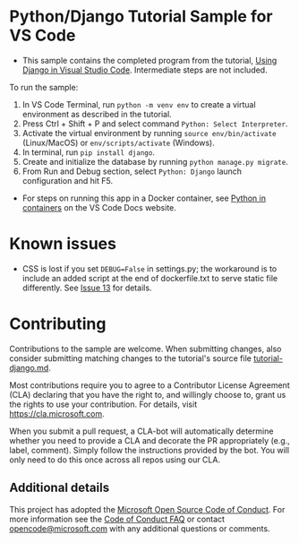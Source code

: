 # Python/Django Tutorial Sample for VS Code

* This sample contains the completed program from the tutorial, [Using Django in Visual Studio Code](https://code.visualstudio.com/docs/python/tutorial-django). Intermediate steps are not included.

To run the sample:

1. In VS Code Terminal, run `python -m venv env` to create a virtual environment as described in the tutorial.
2. Press Ctrl + Shift + P and select command `Python: Select Interpreter`.
3. Activate the virtual environment by running `source env/bin/activate` (Linux/MacOS) or `env/scripts/activate` (Windows).
4. In terminal, run `pip install django`.
5. Create and initialize the database by running `python manage.py migrate`.
6. From Run and Debug section, select `Python: Django` launch configuration and hit F5.

* For steps on running this app in a Docker container, see [Python in containers](https://code.visualstudio.com/docs/containers/quickstart-python) on the VS Code Docs website.

# Known issues

- CSS is lost if you set `DEBUG=False` in settings.py; the workaround is to include an added script at the end of dockerfile.txt to serve static file differently. See [Issue 13](https://github.com/Microsoft/python-sample-vscode-django-tutorial/issues/13) for details.

# Contributing

Contributions to the sample are welcome. When submitting changes, also consider submitting matching changes to the tutorial's source file [tutorial-django.md](https://github.com/Microsoft/vscode-docs/blob/master/docs/python/tutorial-django.md).

Most contributions require you to agree to a Contributor License Agreement (CLA) declaring that you have the right to, and willingly choose to, grant us the rights to use your contribution. For details, visit https://cla.microsoft.com.

When you submit a pull request, a CLA-bot will automatically determine whether you need to provide a CLA and decorate the PR appropriately (e.g., label, comment). Simply follow the instructions provided by the bot. You will only need to do this once across all repos using our CLA.

## Additional details

This project has adopted the [Microsoft Open Source Code of Conduct](https://opensource.microsoft.com/codeofconduct/). For more information see the [Code of Conduct FAQ](https://opensource.microsoft.com/codeofconduct/faq/) or contact [opencode@microsoft.com](mailto:opencode@microsoft.com) with any additional questions or comments.
